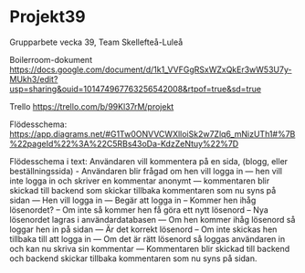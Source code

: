 # Projekt39
Grupparbete vecka 39, Team Skellefteå-Luleå

Boilerroom-dokument
https://docs.google.com/document/d/1k1_VVFGgRSxWZxQkEr3wW53U7y-MUkh3/edit?usp=sharing&ouid=101474967763256542008&rtpof=true&sd=true

Trello
https://trello.com/b/99Kl37rM/projekt


Flödesschema:
https://app.diagrams.net/#G1Tw0ONVVCWXlloiSk2w7Zlq6_mNizUTh1#%7B%22pageId%22%3A%22C5RBs43oDa-KdzZeNtuy%22%7D

Flödesschema i text:
Användaren vill kommentera på en sida, (blogg, eller beställningssida) - Användaren blir frågad om hen vill logga in — hen vill inte logga in och skriver en kommentar anonymt — kommentaren blir skickad till backend som skickar tillbaka kommentaren som nu syns på sidan — Hen vill logga in — Begär att logga in – Kommer hen ihåg lösenordet? – Om inte så kommer hen få göra ett nytt lösenord – Nya lösenordet lagras i användardatabasen — Om hen kommer ihåg lösenord så loggar hen in på sidan — Är det korrekt lösenord – Om inte skickas hen tillbaka till att logga in — Om det är rätt lösenord så loggas användaren in och kan nu skriva sin kommentar — Kommentaren blir skickad till backend och backend skickar tillbaka kommentaren som nu syns på sidan.
